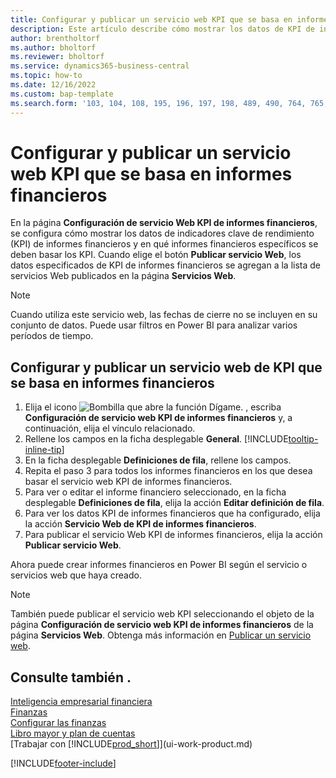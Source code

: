 ```yaml
---
title: Configurar y publicar un servicio web KPI que se basa en informes financieros
description: Este artículo describe cómo mostrar los datos de KPI de informes financieros según informes financieros específicos.
author: brentholtorf
ms.author: bholtorf
ms.reviewer: bholtorf
ms.service: dynamics365-business-central
ms.topic: how-to
ms.date: 12/16/2022
ms.custom: bap-template
ms.search.form: '103, 104, 108, 195, 196, 197, 198, 489, 490, 764, 765, 766'
---
```

# Configurar y publicar un servicio web KPI que se basa en informes financieros

En la página **Configuración de servicio Web KPI de informes financieros**, se configura cómo mostrar los datos de indicadores clave de rendimiento (KPI) de informes financieros y en qué informes financieros específicos se deben basar los KPI. Cuando elige el botón **Publicar servicio Web**, los datos especificados de KPI de informes financieros se agregan a la lista de servicios Web publicados en la página **Servicios Web**.

> [!NOTE]
> Cuando utiliza este servicio web, las fechas de cierre no se incluyen en su conjunto de datos. Puede usar filtros en Power BI para analizar varios períodos de tiempo.

## Configurar y publicar un servicio web de KPI que se basa en informes financieros
  
1. Elija el icono ![Bombilla que abre la función Dígame.](media/ui-search/search_small.png "Dígame qué desea hacer") , escriba **Configuración de servicio web KPI de informes financieros** y, a continuación, elija el vínculo relacionado.
2. Rellene los campos en la ficha desplegable **General**. [!INCLUDE[tooltip-inline-tip](includes/tooltip-inline-tip_md.md)]
3. En la ficha desplegable **Definiciones de fila**, rellene los campos.
4. Repita el paso 3 para todos los informes financieros en los que desea basar el servicio web KPI de informes financieros.  
5. Para ver o editar el informe financiero seleccionado, en la ficha desplegable **Definiciones de fila**, elija la acción **Editar definición de fila**.
6. Para ver los datos KPI de informes financieros que ha configurado, elija la acción **Servicio Web de KPI de informes financieros**.
7. Para publicar el servicio Web KPI de informes financieros, elija la acción **Publicar servicio Web**.

Ahora puede crear informes financieros en Power BI según el servicio o servicios web que haya creado.

> [!NOTE]  
> También puede publicar el servicio web KPI seleccionando el objeto de la página **Configuración de servicio web KPI de informes financieros** de la página **Servicios Web**. Obtenga más información en [Publicar un servicio web](across-how-publish-web-service.md).

## Consulte también .

[Inteligencia empresarial financiera](bi.md)  
[Finanzas](finance.md)  
[Configurar las finanzas](finance-setup-finance.md)  
[Libro mayor y plan de cuentas](finance-general-ledger.md)  
[Trabajar con [!INCLUDE[prod_short](includes/prod_short.md)]](ui-work-product.md)

[!INCLUDE[footer-include](includes/footer-banner.md)]
